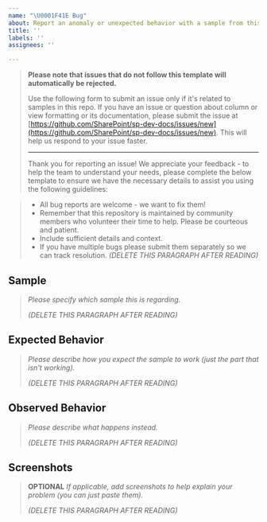 ```yaml
---
name: "\U0001F41E Bug"
about: Report an anomaly or unexpected behavior with a sample from this repository.
title: ''
labels: ''
assignees: ''

---
```


> **Please note that issues that do not follow this template will automatically be rejected.**
>
> Use the following form to submit an issue only if it's related to samples in this repo. If you have an issue or question about column or view formatting or its documentation, please submit the issue at [https://github.com/SharePoint/sp-dev-docs/issues/new](https://github.com/SharePoint/sp-dev-docs/issues/new). This will help us respond to your issue faster.
> 
> ----
> 
> Thank you for reporting an issue! We appreciate your feedback - to help the team to understand your needs, please complete the below template to ensure we have the necessary details to assist you using the following guidelines:

> - All bug reports are welcome - we want to fix them!
> - Remember that this repository is maintained by community members who volunteer their time to help. Please be courteous and patient.
> - Include sufficient details and context.
> - If you have multiple bugs please submit them separately so we can track resolution.
> _(DELETE THIS PARAGRAPH AFTER READING)_

## Sample

> _Please specify which sample this is regarding._
> 
> _(DELETE THIS PARAGRAPH AFTER READING)_

## Expected Behavior
> _Please describe how you expect the sample to work (just the part that isn't working)._
> 
> _(DELETE THIS PARAGRAPH AFTER READING)_

## Observed Behavior

> _Please describe what happens instead._
> 
> _(DELETE THIS PARAGRAPH AFTER READING)_

## Screenshots
> **OPTIONAL**
> _If applicable, add screenshots to help explain your problem (you can just paste them)._
> 
> _(DELETE THIS PARAGRAPH AFTER READING)_
